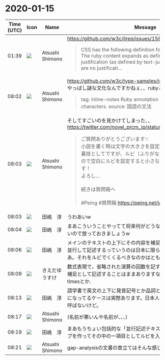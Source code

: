 # 2020-01-15

|Time (UTC)|Icon|Name|Message|
|---|---|---|---|
|01:39|![](https://secure.gravatar.com/avatar/3f82b853a23d9a6d1ce612d83f3a3a54.jpg?s=72&d=https%3A%2F%2Fa.slack-edge.com%2Fdf10d%2Fimg%2Favatars%2Fava_0008-72.png)|Atsushi Shimono|<https://github.com/w3c/jlreq/issues/158><br><blockquote>CSS has the following definition for ruby-align:space_around: The ruby content expands as defined for normal text justification (as defined by text-justify), except that if there are no justificati...</blockquote>|
|08:02|![](https://secure.gravatar.com/avatar/3f82b853a23d9a6d1ce612d83f3a3a54.jpg?s=72&d=https%3A%2F%2Fa.slack-edge.com%2Fdf10d%2Fimg%2Favatars%2Fava_0008-72.png)|Atsushi Shimono|<https://github.com/w3c/type-samples/issues/85><br>やっぱし謎な文化なんですかねぇ、、rubyとかって、、<br><blockquote>tag: inline-notes Ruby annotation using ideographic characters. source: 国語の文法</blockquote>|
|08:03|![](https://secure.gravatar.com/avatar/3f82b853a23d9a6d1ce612d83f3a3a54.jpg?s=72&d=https%3A%2F%2Fa.slack-edge.com%2Fdf10d%2Fimg%2Favatars%2Fava_0008-72.png)|Atsushi Shimono|そしてすごいのを見かけてしまった、、<br><https://twitter.com/novel_prcm_jp/status/1216987982470627328><br><blockquote>ご質問ありがとうございます✨<br>小説を書く時は文字の大きさを設定できません💦<br>裏技としてですが、ルビ（ふりがな）は小さい文字で表示されるので空白にルビを設定すると小さな文字にすることができます！<br>よろし…<br><br>続きは質問箱へ <br><br>#Peing #質問箱 <https://peing.net/ja/qs/731366410></blockquote>|
|08:03|![](https://secure.gravatar.com/avatar/698cc14290c3976fdd9f0a23494b87c1.jpg?s=72&d=https%3A%2F%2Fa.slack-edge.com%2Fdf10d%2Fimg%2Favatars%2Fava_0018-72.png)|田嶋　淳|うわあいw|
|08:04|![](https://secure.gravatar.com/avatar/698cc14290c3976fdd9f0a23494b87c1.jpg?s=72&d=https%3A%2F%2Fa.slack-edge.com%2Fdf10d%2Fimg%2Favatars%2Fava_0018-72.png)|田嶋　淳|まあこういうことやってて将来何がどうなっても責任負う必要などないので放っておきましょうw|
|08:06|![](https://secure.gravatar.com/avatar/698cc14290c3976fdd9f0a23494b87c1.jpg?s=72&d=https%3A%2F%2Fa.slack-edge.com%2Fdf10d%2Fimg%2Favatars%2Fava_0018-72.png)|田嶋　淳|メインのテキストの上下にその内容を補足する意味合いのテキストを並行して記述するっていうのは日本に限らずありそうなんだけどなあ。それをルビでくくるべきなのかはともかく。|
|08:09|![](https://avatars.slack-edge.com/2019-03-11/571585797168_09840ca518e784c46d3a_72.png)|きえだゆうすけ|数式表現で，省略された演算の回数を記すとか，行列の行数や列数を補足として記述することはままありますな．×…×にブレスを付けてn-timesとか．|
|08:13|![](https://secure.gravatar.com/avatar/698cc14290c3976fdd9f0a23494b87c1.jpg?s=72&d=https%3A%2F%2Fa.slack-edge.com%2Fdf10d%2Fimg%2Favatars%2Fava_0018-72.png)|田嶋　淳|語学書で英文の上下に発音記号とか品詞とか和訳とかが入って4層とかになってるケースは実際あります。日本人的な感覚ではそれをルビとは呼ばないけど。|
|08:17|![](https://secure.gravatar.com/avatar/3f82b853a23d9a6d1ce612d83f3a3a54.jpg?s=72&d=https%3A%2F%2Fa.slack-edge.com%2Fdf10d%2Fimg%2Favatars%2Fava_0008-72.png)|Atsushi Shimono|(名前が悪いんや名前が、、、)|
|08:19|![](https://secure.gravatar.com/avatar/698cc14290c3976fdd9f0a23494b87c1.jpg?s=72&d=https%3A%2F%2Fa.slack-edge.com%2Fdf10d%2Fimg%2Favatars%2Fava_0018-72.png)|田嶋　淳|まあもうちょい包括的な「並行記述テキスト」的な意味合いのグループを作ってその中の一項目としてルビを入れるのが適切なのかなあ。|
|08:21|![](https://secure.gravatar.com/avatar/3f82b853a23d9a6d1ce612d83f3a3a54.jpg?s=72&d=https%3A%2F%2Fa.slack-edge.com%2Fdf10d%2Fimg%2Favatars%2Fava_0008-72.png)|Atsushi Shimono|gap-analysisの文書の章立てはそんな感じではあります。|

